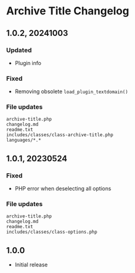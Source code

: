 # Archive Title Changelog

## 1.0.2, 20241003

### Updated
- Plugin info

### Fixed
- Removing obsolete `load_plugin_textdomain()`

### File updates
	archive-title.php
	changelog.md
	readme.txt
	includes/classes/class-archive-title.php
	languages/*.*


## 1.0.1, 20230524

### Fixed
- PHP error when deselecting all options

### File updates
	archive-title.php
	changelog.md
	readme.txt
	includes/classes/class-options.php


## 1.0.0

* Initial release
